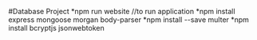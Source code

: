 #Database Project
*npm run website //to run application
*npm install express mongoose morgan body-parser
*npm install --save multer
*npm install bcryptjs jsonwebtoken
